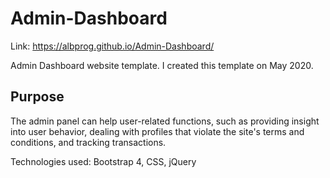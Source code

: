# Admin-Dashboard

Link: https://albprog.github.io/Admin-Dashboard/

Admin Dashboard website template. I created this template on May 2020.
 
## Purpose
 
The admin panel can help user-related functions, such as providing insight into user behavior, dealing with profiles that violate the site's terms 
and conditions, and tracking transactions.
 
Technologies used: Bootstrap 4, CSS, jQuery
